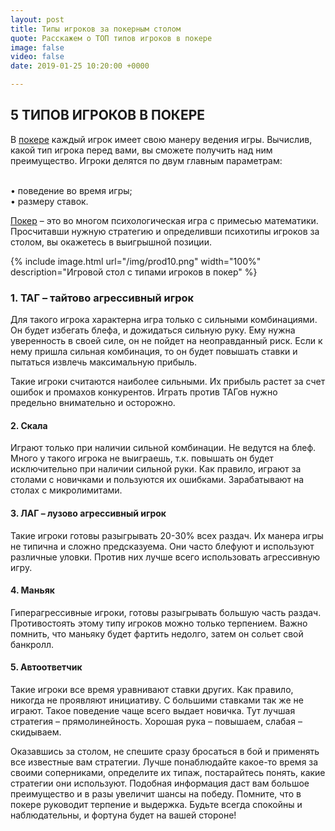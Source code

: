```yaml
---
layout: post
title: Типы игроков за покерным столом
quote: Расскажем о ТОП типов игроков в покере
image: false
video: false
date: 2019-01-25 10:20:00 +0000

---
```

## 5 ТИПОВ ИГРОКОВ В ПОКЕРЕ

В [покере](https://cafe-inbet.cc/game/onetouch-russianpoker "Poker") каждый игрок имеет свою манеру ведения игры. Вычислив, какой тип игрока перед вами, вы сможете получить над ним преимущество. Игроки делятся по двум главным параметрам:

<br>• поведение во время игры;
<br>• размеру ставок.

[Покер](https://en.wikipedia.org/wiki/Poker "Poker") – это во многом психологическая игра с примесью математики. Просчитавши нужную стратегию и определивши психотипы игроков за столом, вы окажетесь в выигрышной позиции.

{% include image.html url="/img/prod10.png" width="100%" description="Игровой стол с типами игроков в покер" %}

### 1. ТАГ – тайтово агрессивный игрок

Для такого игрока характерна игра только с сильными комбинациями. Он будет избегать блефа, и дожидаться сильную руку. Ему нужна уверенность в своей силе, он не пойдет на неоправданный риск. Если к нему пришла сильная комбинация, то он будет повышать ставки и пытаться извлечь максимальную прибыль.

Такие игроки считаются наиболее сильными. Их прибыль растет за счет ошибок и промахов конкурентов. Играть против ТАГов нужно предельно внимательно и осторожно.

#### 2. Скала

Играют только при наличии сильной комбинации. Не ведутся на блеф. Много у такого игрока не выиграешь, т.к. повышать он будет исключительно при наличии сильной руки. Как правило, играют за столами с новичками и пользуются их ошибками. Зарабатывают на столах с микролимитами.

#### 3. ЛАГ – лузово агрессивный игрок

Такие игроки готовы разыгрывать 20-30% всех раздач. Их манера игры не типична и сложно предсказуема. Они часто блефуют и используют различные уловки. Против них лучше всего использовать агрессивную игру.

#### 4. Маньяк

Гиперагрессивные игроки, готовы разыгрывать большую часть раздач. Противостоять этому типу игроков можно только терпением. Важно помнить, что маньяку будет фартить недолго, затем он сольет свой банкролл.

#### 5. Автоответчик

Такие игроки все время уравнивают ставки других. Как правило, никогда не проявляют инициативу. С большими ставками так же не играют. Такое поведение чаще всего выдает новичка. Тут лучшая стратегия – прямолинейность. Хорошая рука – повышаем, слабая – скидываем.

Оказавшись за столом, не спешите сразу бросаться в бой и применять все известные вам стратегии. Лучше понаблюдайте какое-то время за своими соперниками, определите их типаж, постарайтесь понять, какие стратегии они используют. Подобная информация даст вам большое преимущество и в разы увеличит шансы на победу. Помните, что в покере руководит терпение и выдержка. Будьте всегда спокойны и наблюдательны, и фортуна будет на вашей стороне!